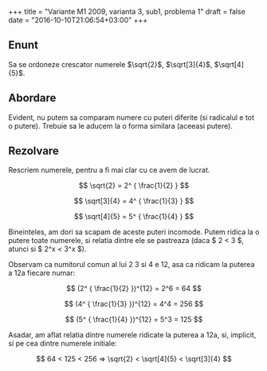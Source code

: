 +++
title = "Variante M1 2009, varianta 3, sub1, problema 1"
draft = false
date = "2016-10-10T21:06:54+03:00"
+++

## Enunt

Sa se ordoneze crescator numerele $\sqrt{2}$, $\sqrt[3]{4}$, $\sqrt[4]{5}$.

## Abordare

Evident, nu putem sa comparam numere cu puteri diferite (si radicalul e tot o putere). Trebuie sa le aducem la o forma similara (aceeasi putere).

## Rezolvare

Rescriem numerele, pentru a fi mai clar cu ce avem de lucrat.

$$ \sqrt{2} = 2^ { \frac{1}{2} } $$

$$ \sqrt[3]{4} = 4^ { \frac{1}{3} } $$

$$ \sqrt[4]{5} = 5^ { \frac{1}{4} } $$

Bineinteles, am dori sa scapam de aceste puteri incomode. Putem ridica la o putere toate numerele, si relatia dintre ele se pastreaza (daca $ 2 < 3 $, atunci si $ 2^x < 3^x $).

Observam ca numitorul comun al lui $2$ $3$ si $4$ e $12$, asa ca ridicam la puterea a  $12$a fiecare numar:

$$ (2^ { \frac{1}{2} })^{12} = 2^6 = 64 $$

$$ (4^ { \frac{1}{3} })^{12} = 4^4 = 256 $$

$$ (5^ { \frac{1}{4} })^{12} = 5^3 = 125 $$

Asadar, am aflat relatia dintre numerele ridicate la puterea a $12$a, si, implicit, si pe cea dintre numerele initiale:

$$ 64 < 125 < 256 => \sqrt{2} < \sqrt[4]{5}  < \sqrt[3]{4} $$